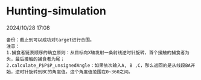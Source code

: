 # Hunting-simulation
2024/10/28 17:08

    备份：截止到可以成功对target进行合围。
    注意：
    1.捕食者链表顺序的确立原则：从目标向X轴发射一条射线逆时针旋转，首个接触的捕食者为头，最后接触的捕食者为尾；
    2.calculate_P$P$P_unsignedAngle：如果依次输入A, B ,C，那么返回的是从线段BA开始，逆时针旋转到BC的角度值。这个角度值范围在0~360之间。

